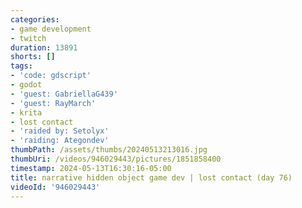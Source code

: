 ```yaml
---
categories:
- game development
- twitch
duration: 13891
shorts: []
tags:
- 'code: gdscript'
- godot
- 'guest: GabriellaG439'
- 'guest: RayMarch'
- krita
- lost contact
- 'raided by: Setolyx'
- 'raiding: Ategondev'
thumbPath: /assets/thumbs/20240513213016.jpg
thumbUri: /videos/946029443/pictures/1851858400
timestamp: 2024-05-13T16:30:16-05:00
title: narrative hidden object game dev | lost contact (day 76)
videoId: '946029443'
---
```

